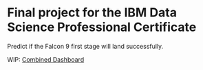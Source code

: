 # Final project for the IBM Data Science Professional Certificate

Predict if the Falcon 9 first stage will land successfully.

WIP: [Combined Dashboard](https://akkuzova-ibm-applied-data-science-capston-main-dashboard-hhmwri.streamlit.app/)